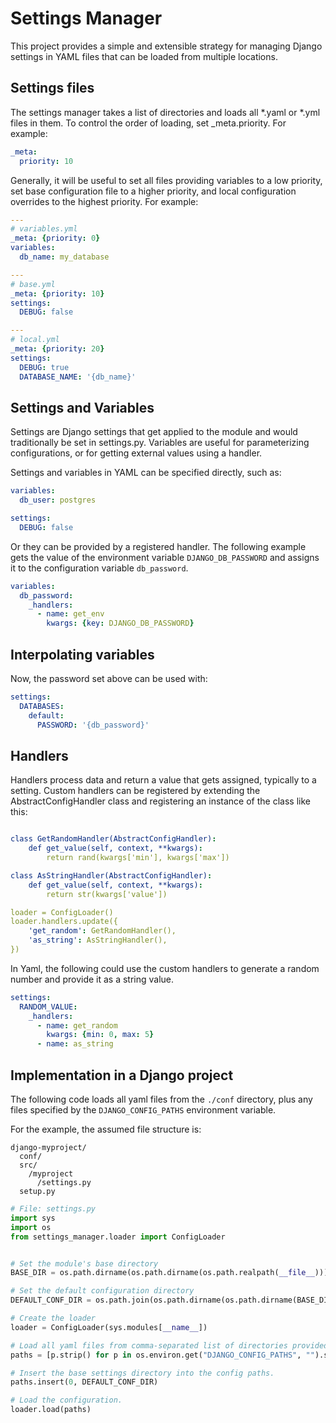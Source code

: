 # Settings Manager

This project provides a simple and extensible strategy for managing Django settings in YAML files that can be loaded from multiple locations.

## Settings files

The settings manager takes a list of directories and loads all *.yaml or *.yml files in them.  To control the order of loading, set _meta.priority.  For example:

```yaml
_meta:
  priority: 10
```

Generally, it will be useful to set all files providing variables to a low priority, set base configuration file to a higher priority, and local configuration overrides to the highest priority.  For example:

```yaml
--- 
# variables.yml
_meta: {priority: 0}
variables:
  db_name: my_database

---
# base.yml
_meta: {priority: 10}
settings:
  DEBUG: false

---
# local.yml
_meta: {priority: 20}
settings:
  DEBUG: true
  DATABASE_NAME: '{db_name}'
```

## Settings and Variables

Settings are Django settings that get applied to the module and would traditionally be set in settings.py.  Variables are useful for parameterizing configurations, or for getting external values using a handler.

Settings and variables in YAML can be specified directly, such as:

```yaml
variables:
  db_user: postgres

settings:
  DEBUG: false
```

Or they can be provided by a registered handler. The following example gets the value of the environment variable `DJANGO_DB_PASSWORD` and assigns it to the configuration variable `db_password`.

```yaml
variables:
  db_password:
    _handlers:
      - name: get_env
        kwargs: {key: DJANGO_DB_PASSWORD}
```

## Interpolating variables

Now, the password set above can be used with:

```yaml
settings:
  DATABASES:
    default:
      PASSWORD: '{db_password}'
```

## Handlers

Handlers process data and return a value that gets assigned, typically to a setting. Custom handlers can be registered by extending the AbstractConfigHandler class and registering an instance of the class like this:

```yaml

class GetRandomHandler(AbstractConfigHandler):
    def get_value(self, context, **kwargs):
        return rand(kwargs['min'], kwargs['max'])

class AsStringHandler(AbstractConfigHandler):
    def get_value(self, context, **kwargs):
        return str(kwargs['value'])

loader = ConfigLoader()
loader.handlers.update({
    'get_random': GetRandomHandler(),
    'as_string': AsStringHandler(),
})

```

In Yaml, the following could use the custom handlers to generate a random number and provide it as a string value.

```yaml
settings:
  RANDOM_VALUE:
    _handlers:
      - name: get_random
        kwargs: {min: 0, max: 5}
      - name: as_string
```

## Implementation in a Django project

The following code loads all yaml files from the `./conf` directory, plus any files specified by the `DJANGO_CONFIG_PATHS` environment variable.

For the example, the assumed file structure is:

```text
django-myproject/
  conf/
  src/
    /myproject
      /settings.py
  setup.py
```

```python
# File: settings.py
import sys
import os
from settings_manager.loader import ConfigLoader


# Set the module's base directory
BASE_DIR = os.path.dirname(os.path.dirname(os.path.realpath(__file__)))

# Set the default configuration directory
DEFAULT_CONF_DIR = os.path.join(os.path.dirname(os.path.dirname(BASE_DIR)), "conf")

# Create the loader
loader = ConfigLoader(sys.modules[__name__])

# Load all yaml files from comma-separated list of directories provided by environment variable 'DJANGO_CONFIG_PATHS'.
paths = [p.strip() for p in os.environ.get("DJANGO_CONFIG_PATHS", "").split(',') if p != '']

# Insert the base settings directory into the config paths.
paths.insert(0, DEFAULT_CONF_DIR)

# Load the configuration.
loader.load(paths)
```
